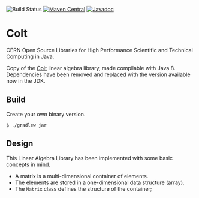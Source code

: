 ![Build Status](https://github.com/jenetics/colt/actions/workflows/gradle.yml/badge.svg)
[![Maven Central](https://maven-badges.herokuapp.com/maven-central/io.jenetics/colt/badge.svg)](http://search.maven.org/#search%7Cga%7C1%7Ca%3A%22colt%22)
[![Javadoc](https://www.javadoc.io/badge/io.jenetics/colt.svg)](http://www.javadoc.io/doc/io.jenetics/colt)

# Colt

CERN Open Source Libraries for High Performance Scientific and Technical Computing in Java.

Copy of the [Colt](https://dst.lbl.gov/ACSSoftware/colt/) linear algebra library, made compilable with Java 8.  Dependencies have been removed and replaced with the version available now in the JDK.

## Build

Create your own binary version.

    $ ./gradlew jar

## Design

This Linear Algebra Library has been implemented with some basic concepts in mind.

* A matrix is a multi-dimensional container of elements.
* The elements are stored in a one-dimensional data structure (array).
* The `Matrix` class defines the structure of the container; 

